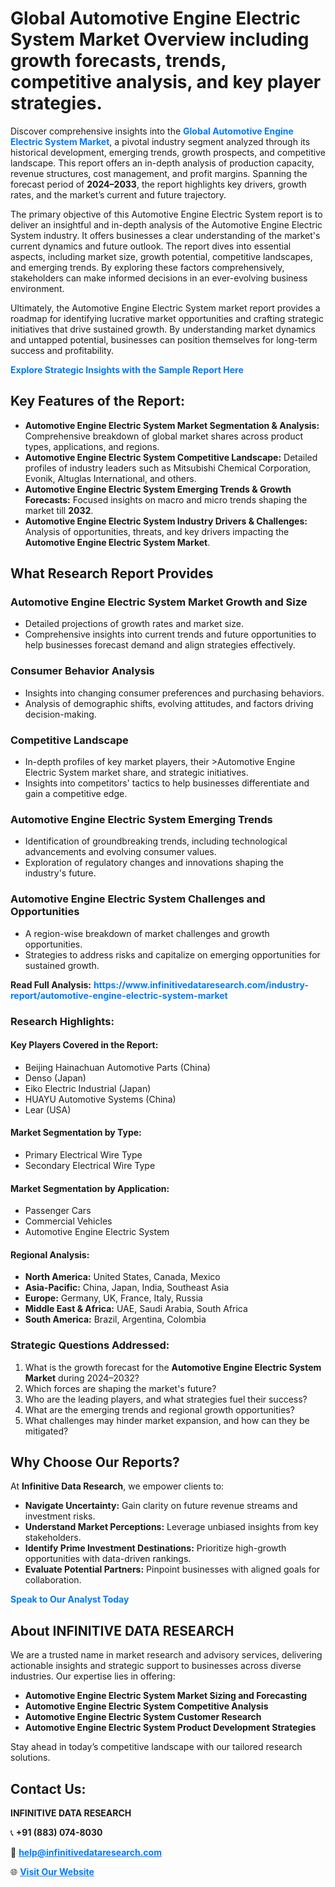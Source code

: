 <h1>Global Automotive Engine Electric System Market Overview including growth forecasts, trends, competitive analysis, and key player strategies.</h1>
<p>
Discover comprehensive insights into the 
<a href="https://www.infinitivedataresearch.com/industry-report/automotive-engine-electric-system-market" rel="dofollow" style="color: #007BFF; text-decoration: none;"><strong>Global Automotive Engine Electric System Market</strong></a>, a pivotal industry segment analyzed through its historical development, emerging trends, growth prospects, and competitive landscape. This report offers an in-depth analysis of production capacity, revenue structures, cost management, and profit margins. Spanning the forecast period of <strong>2024–2033</strong>, the report highlights key drivers, growth rates, and the market’s current and future trajectory.
</p>
<p>
The primary objective of this Automotive Engine Electric System report is to deliver an insightful and in-depth analysis of the Automotive Engine Electric System industry. It offers businesses a clear understanding of the market's current dynamics and future outlook. The report dives into essential aspects, including market size, growth potential, competitive landscapes, and emerging trends. By exploring these factors comprehensively, stakeholders can make informed decisions in an ever-evolving business environment.
</p>
<p>
Ultimately, the Automotive Engine Electric System market report provides a roadmap for identifying lucrative market opportunities and crafting strategic initiatives that drive sustained growth. By understanding market dynamics and untapped potential, businesses can position themselves for long-term success and profitability.
</p>
<p>
<a href="https://www.infinitivedataresearch.com/request-sample/reportId=101940" style="color: #007BFF; text-decoration: none;"><strong>Explore Strategic Insights with the Sample Report Here</strong></a>
</p>

<h2>Key Features of the Report:</h2>
<ul>
<li><strong>Automotive Engine Electric System Market Segmentation & Analysis:</strong> Comprehensive breakdown of global market shares across product types, applications, and regions.</li>
<li><strong>Automotive Engine Electric System Competitive Landscape:</strong> Detailed profiles of industry leaders such as Mitsubishi Chemical Corporation, Evonik, Altuglas International, and others.</li>
<li><strong>Automotive Engine Electric System Emerging Trends & Growth Forecasts:</strong> Focused insights on macro and micro trends shaping the market till <strong>2032</strong>.</li>
<li><strong>Automotive Engine Electric System Industry Drivers & Challenges:</strong> Analysis of opportunities, threats, and key drivers impacting the <strong>Automotive Engine Electric System Market</strong>.</li>
</ul>

<h2>What Research Report Provides</h2>
<h3>Automotive Engine Electric System Market Growth and Size</h3>
<ul>
<li>Detailed projections of growth rates and market size.</li>
<li>Comprehensive insights into current trends and future opportunities to help businesses forecast demand and align strategies effectively.</li>
</ul>

<h3>Consumer Behavior Analysis</h3>
<ul>
<li>Insights into changing consumer preferences and purchasing behaviors.</li>
<li>Analysis of demographic shifts, evolving attitudes, and factors driving decision-making.</li>
</ul>

<h3>Competitive Landscape</h3>
<ul>
<li>In-depth profiles of key market players, their >Automotive Engine Electric System market share, and strategic initiatives.</li>
<li>Insights into competitors' tactics to help businesses differentiate and gain a competitive edge.</li>
</ul>

<h3>Automotive Engine Electric System Emerging Trends</h3>
<ul>
<li>Identification of groundbreaking trends, including technological advancements and evolving consumer values.</li>
<li>Exploration of regulatory changes and innovations shaping the industry's future.</li>
</ul>

<h3>Automotive Engine Electric System Challenges and Opportunities</h3>
<ul>
<li>A region-wise breakdown of market challenges and growth opportunities.</li>
<li>Strategies to address risks and capitalize on emerging opportunities for sustained growth.</li>
</ul>
<p><strong>Read Full Analysis:</strong> <a href="https://www.infinitivedataresearch.com/industry-report/automotive-engine-electric-system-market" rel="dofollow" style="color: #007BFF; text-decoration: none;"><strong>https://www.infinitivedataresearch.com/industry-report/automotive-engine-electric-system-market</strong></a></p>
<h3>Research Highlights:</h3>
<h4>Key Players Covered in the Report:</h4>
<ul><li>Beijing Hainachuan Automotive Parts (China)</li><li>Denso (Japan)</li><li>Eiko Electric Industrial (Japan)</li><li>HUAYU Automotive Systems (China)</li><li>Lear (USA)</li></ul>
<h4>Market Segmentation by Type:</h4>
<ul><li>Primary Electrical Wire Type</li><li>Secondary Electrical Wire Type</li></ul>
<h4>Market Segmentation by Application:</h4>
<ul><li>Passenger Cars</li><li>Commercial Vehicles</li><li>Automotive Engine Electric System</li></ul>

<h4>Regional Analysis:</h4>
<ul>
<li><strong>North America:</strong> United States, Canada, Mexico</li>
<li><strong>Asia-Pacific:</strong> China, Japan, India, Southeast Asia</li>
<li><strong>Europe:</strong> Germany, UK, France, Italy, Russia</li>
<li><strong>Middle East & Africa:</strong> UAE, Saudi Arabia, South Africa</li>
<li><strong>South America:</strong> Brazil, Argentina, Colombia</li>
</ul>

<h3>Strategic Questions Addressed:</h3>
<ol>
<li>What is the growth forecast for the <strong>Automotive Engine Electric System Market</strong> during 2024–2032?</li>
<li>Which forces are shaping the market's future?</li>
<li>Who are the leading players, and what strategies fuel their success?</li>
<li>What are the emerging trends and regional growth opportunities?</li>
<li>What challenges may hinder market expansion, and how can they be mitigated?</li>
</ol>

<h2>Why Choose Our Reports?</h2>
<p>At <strong>Infinitive Data Research</strong>, we empower clients to:</p>
<ul>
<li><strong>Navigate Uncertainty:</strong> Gain clarity on future revenue streams and investment risks.</li>
<li><strong>Understand Market Perceptions:</strong> Leverage unbiased insights from key stakeholders.</li>
<li><strong>Identify Prime Investment Destinations:</strong> Prioritize high-growth opportunities with data-driven rankings.</li>
<li><strong>Evaluate Potential Partners:</strong> Pinpoint businesses with aligned goals for collaboration.</li>
</ul>
<p><a href="https://www.infinitivedataresearch.com/industry-report/automotive-engine-electric-system-market" rel="dofollow" style="color: #007BFF; text-decoration: none;"><strong>Speak to Our Analyst Today</strong></a></p>

<h2>About INFINITIVE DATA RESEARCH</h2>
<p>We are a trusted name in market research and advisory services, delivering actionable insights and strategic support to businesses across diverse industries. Our expertise lies in offering:</p>
<ul>
<li><strong>Automotive Engine Electric System Market Sizing and Forecasting</strong></li>
<li><strong>Automotive Engine Electric System Competitive Analysis</strong></li>
<li><strong>Automotive Engine Electric System Customer Research</strong></li>
<li><strong>Automotive Engine Electric System Product Development Strategies</strong></li>
</ul>
<p>Stay ahead in today’s competitive landscape with our tailored research solutions.</p>

<h2>Contact Us:</h2>
<p><strong>INFINITIVE DATA RESEARCH</strong></p>
<p>📞 <strong>+91 (883) 074-8030</strong></p>
<p>📧 <strong><a href="mailto:help@infinitivedataresearch.com" style="color: #007BFF;">help@infinitivedataresearch.com</a></strong></p>
<p>🌐 <strong><a href="https://www.infinitivedataresearch.com" rel="dofollow" style="color: #007BFF;">Visit Our Website</a></strong></p>